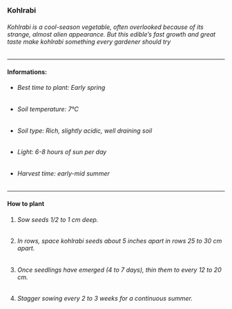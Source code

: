 ### Kohlrabi

###### Kohlrabi is a cool-season vegetable, often overlooked because of its strange, almost alien appearance. But this edible’s fast growth and great taste make kohlrabi something every gardener should try

---

#### Informations:

- ###### Best time to plant: Early spring
- ###### Soil temperature: 7°C
- ###### Soil type: Rich, slightly acidic, well draining soil
- ###### Light: 6-8 hours of sun per day
- ###### Harvest time: early-mid summer

---

#### How to plant

1. ###### Sow seeds 1/2 to 1 cm deep.
2. ###### In rows, space kohlrabi seeds about 5 inches apart in rows 25 to 30 cm apart.
3. ###### Once seedlings have emerged (4 to 7 days), thin them to every 12 to 20 cm.
4. ###### Stagger sowing every 2 to 3 weeks for a continuous summer.  